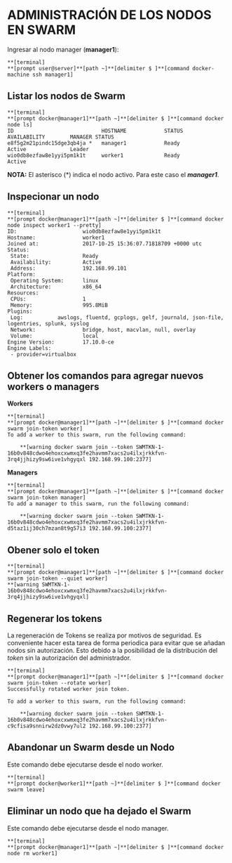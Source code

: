 # ADMINISTRACIÓN DE LOS NODOS EN SWARM

Ingresar al nodo manager \(**manager1**\):

```
**[terminal]
**[prompt user@server]**[path ~]**[delimiter $ ]**[command docker-machine ssh manager1]
```

## Listar los nodos de Swarm

```
**[terminal]
**[prompt docker@manager1]**[path ~]**[delimiter $ ]**[command docker node ls]
ID                            HOSTNAME            STATUS              AVAILABILITY        MANAGER STATUS
e8f5g2m21pindc15dge3qb4ja *   manager1            Ready               Active              Leader
wio0db8ezfaw8e1yyi5pm1k1t     worker1             Ready               Active              
```

**NOTA:** El asterisco \(\*\) indica el nodo activo. Para este caso el _**manager1**_.

## Inspecionar un nodo

```
**[terminal]
**[prompt docker@manager1]**[path ~]**[delimiter $ ]**[command docker node inspect worker1 --pretty]
ID:                     wio0db8ezfaw8e1yyi5pm1k1t
Hostname:               worker1
Joined at:              2017-10-25 15:36:07.71818709 +0000 utc
Status:
 State:                 Ready
 Availability:          Active
 Address:               192.168.99.101
Platform:
 Operating System:      linux
 Architecture:          x86_64
Resources:
 CPUs:                  1
 Memory:                995.8MiB
Plugins:
 Log:           awslogs, fluentd, gcplogs, gelf, journald, json-file, logentries, splunk, syslog
 Network:               bridge, host, macvlan, null, overlay
 Volume:                local
Engine Version:         17.10.0-ce
Engine Labels:
 - provider=virtualbox
```


## Obtener los comandos para agregar nuevos workers o managers

**Workers**

```
**[terminal]
**[prompt docker@manager1]**[path ~]**[delimiter $ ]**[command docker swarm join-token worker]
To add a worker to this swarm, run the following command:

    **[warning docker swarm join --token SWMTKN-1-16b0v848cdwo4ehoxcxwmxq3fe2havmm7xacs2u4ilxjrkkfvn-3rq4jjhizy9sw6ive1vhgyqxl 192.168.99.100:2377]
```

**Managers**

```
**[terminal]
**[prompt docker@manager1]**[path ~]**[delimiter $ ]**[command docker swarm join-token manager]
To add a manager to this swarm, run the following command:

    **[warning docker swarm join --token SWMTKN-1-16b0v848cdwo4ehoxcxwmxq3fe2havmm7xacs2u4ilxjrkkfvn-d5taz1ij30ch7mzan8t9g57i3 192.168.99.100:2377]
```

## Obener solo el token

```
**[terminal]
**[prompt docker@manager1]**[path ~]**[delimiter $ ]**[command docker swarm join-token --quiet worker]
**[warning SWMTKN-1-16b0v848cdwo4ehoxcxwmxq3fe2havmm7xacs2u4ilxjrkkfvn-3rq4jjhizy9sw6ive1vhgyqxl]
```

## Regenerar los tokens

La regeneración de Tokens se realiza por motivos de seguridad. Es conveniente hacer esta tarea de forma periodica para evitar que se añadan nodos sin autorización. Esto debido a la posibilidad de la distribución del _token_ sin la autorización del administrador. 

```
**[terminal]
**[prompt docker@manager1]**[path ~]**[delimiter $ ]**[command docker swarm join-token --rotate worker]
Successfully rotated worker join token.

To add a worker to this swarm, run the following command:

    **[warning docker swarm join --token SWMTKN-1-16b0v848cdwo4ehoxcxwmxq3fe2havmm7xacs2u4ilxjrkkfvn-c9cfisa9snnirw2dz0vwy7ul2 192.168.99.100:2377]
```

## Abandonar un Swarm desde un Nodo

Este comando debe ejecutarse desde el nodo worker.

```
**[terminal]
**[prompt docker@worker1]**[path ~]**[delimiter $ ]**[command docker swarm leave]
```

## Eliminar un nodo que ha dejado el Swarm

Este comando debe ejecutarse desde el nodo manager.

```
**[terminal]
**[prompt docker@manager1]**[path ~]**[delimiter $ ]**[command docker node rm worker1]
```





